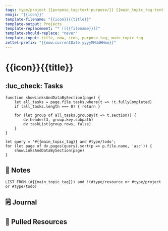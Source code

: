 ```yaml
---
tags: type/project {{purpose_tag:text:purpose/}} {{main_topic_tag:text:topic/}}
emoji: "{{icon}}"
template-filename: "{{icon}}{{title}}"
template-output: Projects
template-replacement: "* [[{{filename}}]]"
template-should-replace: "never" 
template-input: title, now, icon, purpose_tag, main_topic_tag
zettel-prefix: "{{now:currentDate:yyyyMMddHHmm}}"
---
```


# {{icon}}{{title}}

## :luc_check: Tasks
```dataviewjs
function showLinksAndDataBySection(page) {
	let all_tasks = page.file.tasks.where(t => !t.fullyCompleted)
	if (all_tasks.length === 0) { return }

	for (let group of all_tasks.groupBy(t => t.section)) {
		dv.header(3, group.key.subpath)
		dv.taskList(group.rows, false)
	}
}

let query = '#{{main_topic_tag}} and #type/todo';
for (let page of dv.pages(query).sort(p => p.file.name, 'asc')) {
	showLinksAndDataBySection(page)
}
```


## 📃 Notes
```dataview
LIST FROM (#{{main_topic_tag}}) and !(#type/resource or #type/project or #type/todo)
```

## 🗒️ Journal

## 📑 Pulled Resources
